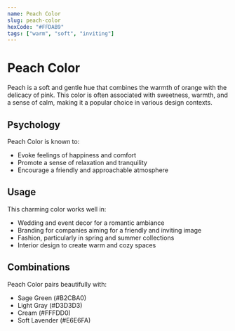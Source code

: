 ```yaml
---
name: Peach Color
slug: peach-color
hexCode: "#FFDAB9"
tags: ["warm", "soft", "inviting"]
---
```


# Peach Color

Peach is a soft and gentle hue that combines the warmth of orange with the delicacy of pink. This color is often associated with sweetness, warmth, and a sense of calm, making it a popular choice in various design contexts.

## Psychology

Peach Color is known to:
- Evoke feelings of happiness and comfort
- Promote a sense of relaxation and tranquility
- Encourage a friendly and approachable atmosphere

## Usage

This charming color works well in:
- Wedding and event decor for a romantic ambiance
- Branding for companies aiming for a friendly and inviting image
- Fashion, particularly in spring and summer collections
- Interior design to create warm and cozy spaces

## Combinations

Peach Color pairs beautifully with:
- Sage Green (#B2CBA0)
- Light Gray (#D3D3D3)
- Cream (#FFFDD0)
- Soft Lavender (#E6E6FA)